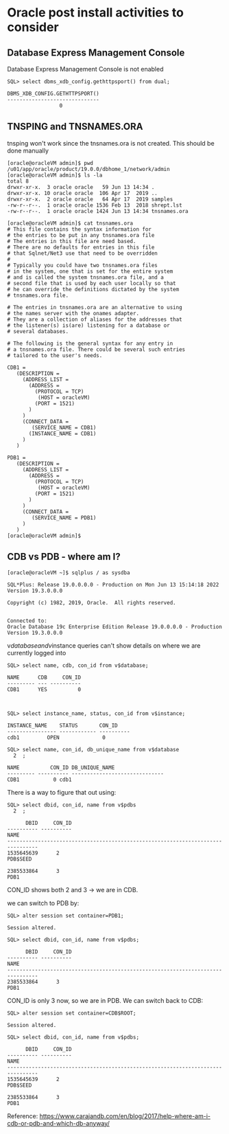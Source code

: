 # Oracle post install activities to consider
## Database Express Management Console

Database Express Management Console is not enabled
```
SQL> select dbms_xdb_config.gethttpsport() from dual;

DBMS_XDB_CONFIG.GETHTTPSPORT()
------------------------------
			     0
```

## TNSPING and TNSNAMES.ORA

tnsping won't work since the tnsnames.ora is not created. This should be done manually
```
[oracle@oracleVM admin]$ pwd
/u01/app/oracle/product/19.0.0/dbhome_1/network/admin
[oracle@oracleVM admin]$ ls -la
total 8
drwxr-xr-x.  3 oracle oracle   59 Jun 13 14:34 .
drwxr-xr-x. 10 oracle oracle  106 Apr 17  2019 ..
drwxr-xr-x.  2 oracle oracle   64 Apr 17  2019 samples
-rw-r--r--.  1 oracle oracle 1536 Feb 13  2018 shrept.lst
-rw-r--r--.  1 oracle oracle 1424 Jun 13 14:34 tnsnames.ora
```

```
[oracle@oracleVM admin]$ cat tnsnames.ora 
# This file contains the syntax information for 
# the entries to be put in any tnsnames.ora file
# The entries in this file are need based. 
# There are no defaults for entries in this file
# that Sqlnet/Net3 use that need to be overridden 
#
# Typically you could have two tnsnames.ora files
# in the system, one that is set for the entire system
# and is called the system tnsnames.ora file, and a
# second file that is used by each user locally so that
# he can override the definitions dictated by the system
# tnsnames.ora file.

# The entries in tnsnames.ora are an alternative to using
# the names server with the onames adapter.
# They are a collection of aliases for the addresses that 
# the listener(s) is(are) listening for a database or 
# several databases.

# The following is the general syntax for any entry in 
# a tnsnames.ora file. There could be several such entries 
# tailored to the user's needs.

CDB1 =
   (DESCRIPTION =
     (ADDRESS_LIST =
       (ADDRESS =
         (PROTOCOL = TCP)
          (HOST = oracleVM)
         (PORT = 1521)
       )
     )
     (CONNECT_DATA =
        (SERVICE_NAME = CDB1)
       (INSTANCE_NAME = CDB1)
     )
   )

PDB1 =
   (DESCRIPTION =
     (ADDRESS_LIST =
       (ADDRESS =
         (PROTOCOL = TCP)
          (HOST = oracleVM)
         (PORT = 1521)
       )
     )
     (CONNECT_DATA =
        (SERVICE_NAME = PDB1)
     )
   )
[oracle@oracleVM admin]$ 
```




## CDB vs PDB - where am I?
```
[oracle@oracleVM ~]$ sqlplus / as sysdba

SQL*Plus: Release 19.0.0.0.0 - Production on Mon Jun 13 15:14:18 2022
Version 19.3.0.0.0

Copyright (c) 1982, 2019, Oracle.  All rights reserved.


Connected to:
Oracle Database 19c Enterprise Edition Release 19.0.0.0.0 - Production
Version 19.3.0.0.0
```
v$database and v$instance queries can't show details on where we are currently logged into

```
SQL> select name, cdb, con_id from v$database;

NAME	  CDB	  CON_ID
--------- --- ----------
CDB1	  YES	       0



SQL> select instance_name, status, con_id from v$instance;

INSTANCE_NAME	 STATUS 	  CON_ID
---------------- ------------ ----------
cdb1		 OPEN		       0

SQL> select name, con_id, db_unique_name from v$database
  2  ;

NAME	      CON_ID DB_UNIQUE_NAME
--------- ---------- ------------------------------
CDB1		   0 cdb1
```
There is a way to figure that out using:

```
SQL> select dbid, con_id, name from v$pdbs
  2  ;

      DBID     CON_ID
---------- ----------
NAME
--------------------------------------------------------------------------------
1535645639	    2
PDB$SEED

2385533864	    3
PDB1
```
CON_ID shows both 2 and 3 -> we are in CDB.

we can switch to PDB by:
```
SQL> alter session set container=PDB1;

Session altered.

SQL> select dbid, con_id, name from v$pdbs;

      DBID     CON_ID
---------- ----------
NAME
--------------------------------------------------------------------------------
2385533864	    3
PDB1
```
CON_ID is only 3 now, so we are in PDB.
We can switch back to CDB:
```
SQL> alter session set container=CDB$ROOT;

Session altered.

SQL> select dbid, con_id, name from v$pdbs;

      DBID     CON_ID
---------- ----------
NAME
--------------------------------------------------------------------------------
1535645639	    2
PDB$SEED

2385533864	    3
PDB1
```

Reference: https://www.carajandb.com/en/blog/2017/help-where-am-i-cdb-or-pdb-and-which-db-anyway/



